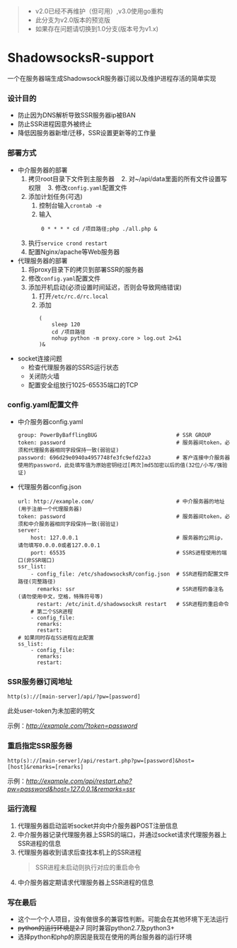 > - v2.0已经不再维护（但可用）,v3.0使用go重构
> - 此分支为v2.0版本的预览版
> - 如果存在问题请切换到1.0分支(版本号为v1.x)

# ShadowsocksR-support
一个在服务器端生成ShadowsockR服务器订阅以及维护进程存活的简单实现

### 设计目的
- 防止因为DNS解析导致SSR服务器ip被BAN
- 防止SSR进程因意外被终止
- 降低因服务器新增/迁移，SSR设置更新等的工作量

### 部署方式
- 中介服务器的部署
    1. 拷贝root目录下文件到主服务器
    2. 对~/api/data里面的所有文件设置写权限
    3. 修改`config.yaml`配置文件
    4. 添加计划任务(可选)
       1. 控制台输入`crontab -e`
       2. 输入
        ```
            0 * * * * cd /项目路径;php ./all.php &
        ```
    5. 执行`service crond restart`
    6. 配置Nginx/apache等Web服务器
- 代理服务器的部署
    1. 将proxy目录下的拷贝到部署SSR的服务器
    2. 修改`config.yaml`配置文件
    3. 添加开机启动(必须设置时间延迟，否则会导致网络错误)
        1. 打开`/etc/rc.d/rc.local`
        2. 添加
            ```
            (
                sleep 120
                cd /项目路径
                nohup python -m proxy.core > log.out 2>&1
            )&
            ```
- socket连接问题
    - 检查代理服务器的SSRS运行状态
    - 关闭防火墙
    - 配置安全组放行1025-65535端口的TCP

### config.yaml配置文件
- 中介服务器config.yaml
    ```
    group: PowerByBafflingBUG                         # SSR GROUP
    token: password                                   # 服务器间token，必须和代理服务器相同字段保持一致(弱验证)
    password: 696d29e0940a4957748fe3fc9efd22a3        # 客户连接中介服务器使用的password，此处填写值为原始密钥经过[两次]md5加密以后的值(32位/小写/强验证)
    ```

- 代理服务器config.json
    ```
    url: http://example.com/                          # 中介服务器的地址(用于注册一个代理服务器)
    token: password                                   # 服务器间token，必须和中介服务器相同字段保持一致(弱验证)
    server:
        host: 127.0.0.1                               # 服务器的公网ip，请勿填写0.0.0.0或者127.0.0.1
        port: 65535                                   # SSRS进程使用的端口(非SSR端口)
    ssr_list:
        - config_file: /etc/shadowsocksR/config.json  # SSR进程的配置文件路径(完整路径)
          remarks: ssr                                # SSR进程的备注名(请勿使用中文，空格，特殊符号等)
          restart: /etc/init.d/shadowsocksR restart   # SSR进程的重启命令
        # 第二个SSR进程
        - config_file:
          remarks:
          restart:
    # 如果同时存在SS进程在此配置
    ss_list:
        - config_file:
          remarks:
          restart:
    ```

### SSR服务器订阅地址
`http(s)://[main-server]/api/?pw=[password]`

此处user-token为未加密的明文

示例：*http://example.com/?token=password*

### 重启指定SSR服务器
`http(s)://[main-server]/api/restart.php?pw=[password]&host=[host]&remarks=[remarks]`

示例：*http://example.com/api/restart.php?pw=password&host=127.0.0.1&remarks=ssr*

### 运行流程
1. 代理服务器启动监听socket并向中介服务器POST注册信息
2. 中介服务器记录代理服务器上SSRS的端口，并通过socket请求代理服务器上SSR进程的信息
3. 代理服务器收到请求后查找本机上的SSR进程
   > SSR进程未启动则执行对应的重启命令
4. 中介服务器定期请求代理服务器上SSR进程的信息

### 写在最后
- 这个一个个人项目，没有做很多的兼容性判断。可能会在其他环境下无法运行
- ~~python的运行环境是2.7~~ 同时兼容python2.7及python3+
- 选择python和php的原因是我现在使用的两台服务器的运行环境
